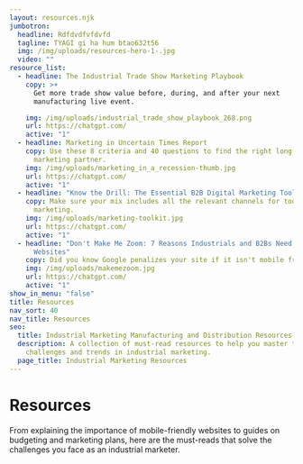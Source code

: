 ```yaml
---
layout: resources.njk
jumbotron:
  headline: Rdfdvdfvfdvfd
  tagline: TYAGI gi ha hum btao632t56
  img: /img/uploads/resources-hero-1-.jpg
  video: ""
resource_list:
  - headline: The Industrial Trade Show Marketing Playbook
    copy: >+
      Get more trade show value before, during, and after your next
      manufacturing live event.

    img: /img/uploads/industrial_trade_show_playbook_268.png
    url: https://chatgpt.com/
    active: "1"
  - headline: Marketing in Uncertain Times Report
    copy: Use these 8 criteria and 40 questions to find the right long-term
      marketing partner.
    img: /img/uploads/marketing_in_a_recession-thumb.jpg
    url: https://chatgpt.com/
    active: "1"
  - headline: "Know the Drill: The Essential B2B Digital Marketing Toolkit"
    copy: Make sure your mix includes all the relevant channels for today’s
      marketing.
    img: /img/uploads/marketing-toolkit.jpg
    url: https://chatgpt.com/
    active: "1"
  - headline: "Don't Make Me Zoom: 7 Reasons Industrials and B2Bs Need Responsive
      Websites"
    copy: Did you know Google penalizes your site if it isn't mobile friendly?
    img: /img/uploads/makemezoom.jpg
    url: https://chatgpt.com/
    active: "1"
show_in_menu: "false"
title: Resources
nav_sort: 40
nav_title: Resources
seo:
  title: Industrial Marketing Manufacturing and Distribution Resources
  description: A collection of must-read resources to help you master the top
    challenges and trends in industrial marketing.
  page_title: Industrial Marketing Resources
---
```

# Resources
From explaining the importance of mobile-friendly websites to guides on budgeting and marketing plans, here are the must-reads that solve the challenges you face as an industrial marketer.
